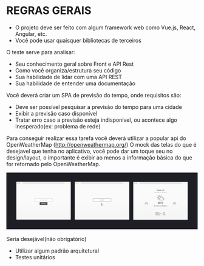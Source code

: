 # REGRAS GERAIS

- O projeto deve ser feito com algum framework web como Vue.js, React, Angular, etc.
- Você pode usar quaisquer bibliotecas de terceiros

O teste serve para analisar:

- Seu conhecimento geral sobre Front e API Rest
- Como você organiza/estrutura seu código
- Sua habilidade de lidar com uma API REST
- Sua habilidade de entender uma documentação

Você deverá criar um SPA de previsão do tempo, onde requisitos são:

- Deve ser possível pesquisar a previsão do tempo para uma cidade
- Exibir a previsão caso disponível
- Tratar erro caso a previsão esteja indisponível, ou acontece algo inesperado(ex: problema de rede)

Para conseguir realizar essa tarefa você deverá utilizar a popular api do OpenWeatherMap (http://openweathermap.org/)
O mock das telas do que é desejavel que tenha no aplicativo, você pode dar um toque seu no design/layout, o importante é exibir ao menos a informação básica do que for retornado pelo OpenWeatherMap.

<img src="test01.png" />

Seria desejável(não obrigatório)
- Utilizar algum padrão arquitetural
- Testes unitários
